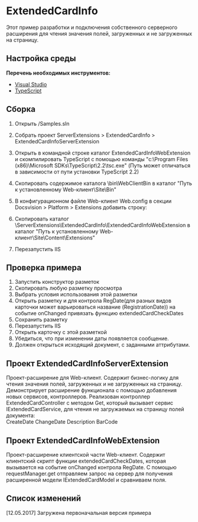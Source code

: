 # ExtendedCardInfo

Этот пример разработки и подключения собственного серверного расширения для чтения значения полей, загруженных и не загруженных на страницу.

## Настройка среды

**Перечень необходимых инструментов:** 
* [Visual Studio](https://www.visualstudio.com)
* [TypeScript](https://www.typescriptlang.org)

## Сборка

1. Открыть /Samples.sln
2. Собрать проект ServerExtensions > ExtendedCardInfo > ExtendedCardInfoServerExtension
3. Открыть в командной строке каталог ExtendedCardInfoWebExtension и скомпилировать TypeScript с помощью команды
"c:\Program Files (x86)\Microsoft SDKs\TypeScript\2.2\tsc.exe" (Путь может отличаться в зависимости от пути установки TypeScript 2.2)
4. Скопировать содержимое каталога \bin\WebClientBin в каталог "Путь к установленному Web-клиент\Site\Bin"
5. В конфигурационном файле Web-клиент Web.config в секции Docsvision > Platform > Extensions добавить строку:

	 <Extension TypeName="ExtendedCardInfoServerExtension.LayoutWebClientExtension, ExtendedCardInfoServerExtension" Target="WebClient"/>
	 
6. Скопировать каталог \ServerExtensions\ExtendedCardInfo\ExtendedCardInfoWebExtension в каталог "Путь к установленному Web-клиент\Site\Content\Extensions"
7. Перезапустить IIS

## Проверка примера

1. Запустить конструктор разметок
2. Скопировать любую разметку просмотра
3. Выбрать условия использования этой разметки
4. Открыть разметку и для контрола RegDate(для разных видов карточки может варьироваться название (RegistrationDate)) на событие onChanged 
привязать функцию extendedCardCheckDates 
5. Сохранить разметку
6. Перезапустить IIS
7. Открыть карточку с этой разметкой
8. Убедиться, что при изменении даты появляется сообщение.
9. Должен открыться исходящий документ, с заданными аттрибутами.

## Проект ExtendedCardInfoServerExtension

Проект-расширение для Web-клиент. Содержит бизнес-логику для чтения значения полей, загруженных и не загруженных на страницу.
Демонстрирует расширение функционала с помощью добавления новых сервисов, контроллеров.
Реализован контроллер ExtendedCardController с методом Get, который вызывает сервис IExtendedCardService,
 для чтения не загружаемых на страницу полей документа:  
	CreateDate 
    ChangeDate
    Description
    BarCode

## Проект ExtendedCardInfoWebExtension

Проект-расширение клиентской части Web-клиент. Содержит клиентский скрипт функции extendedCardCheckDates, которая вызывается на событие onChanged контрола RegDate.
С помощью requestManager.get отправляем запрос на сервер для получения расширенной модели IExtendedCardModel и сравниваем поля.

## Список изменений

[12.05.2017] Загружена первоначальная версия примера

